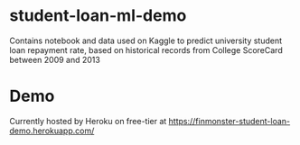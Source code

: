 # student-loan-ml-demo
Contains notebook and data used on Kaggle to predict university student loan repayment rate, based on historical records from College ScoreCard between 2009 and 2013

# Demo
Currently hosted by Heroku on free-tier at https://finmonster-student-loan-demo.herokuapp.com/
